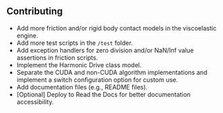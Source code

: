 ## Contributing

- Add more friction and/or rigid body contact models in the viscoelastic engine.
- Add more test scripts in the `/test` folder.
- Add exception handlers for zero division and/or NaN/Inf value assertions in friction scripts.
- Implement the Harmonic Drive class model.
- Separate the CUDA and non-CUDA algorithm implementations and implement a switch configuration option for custom use.
- Add documentation files (e.g., README files).
- [Optional] Deploy to Read the Docs for better documentation accessibility.